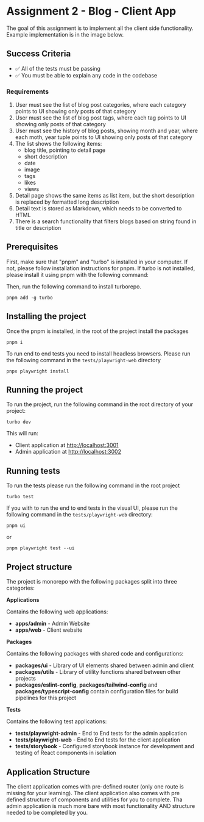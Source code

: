 # Assignment 2 - Blog - Client App

The goal of this assignment is to implement all the client side functionality.
Example implementation is in the image below.

## Success Criteria

- ✅ All of the tests must be passing
- ✅ You must be able to explain any code in the codebase

### Requirements

1. User must see the list of blog post categories, where each category points to UI showing only posts of that category
1. User must see the list of blog post tags, where each tag points to UI showing only posts of that category
1. User must see the history of blog posts, showing month and year, where each moth, year tuple points to UI showing only posts of that category
1. The list shows the following items:
   - blog title, pointing to detail page
   - short description
   - date
   - image
   - tags
   - likes
   - views
1. Detail page shows the same items as list item, but the short description is replaced by formatted long description
1. Detail text is stored as Markdown, which needs to be converted to HTML
1. There is a search functionality that filters blogs based on string found in title or description

## Prerequisites

First, make sure that "pnpm" and "turbo" is installed in your computer. If not, please follow installation instructions for pnpm. If turbo is not installed, please install it using pnpm with the following command:

Then, run the following command to install turborepo.

```
pnpm add -g turbo
```

## Installing the project

Once the pnpm is installed, in the root of the project install the packages

```
pnpm i
```

To run end to end tests you need to install headless browsers. Please run the following command in the `tests/playwright-web` directory

```
pnpx playwright install
```

## Running the project

To run the project, run the following command in the root directory of your project:

```
turbo dev
```

This will run:

- Client application at [http://localhost:3001](http://localhost:3001)
- Admin application at [http://localhost:3002](http://localhost:3002)

## Running tests

To run the tests please run the following command in the root project

```
turbo test
```

If you with to run the end to end tests in the visual UI, please run the following command in the `tests/playwright-web` directory:

```
pnpm ui
```

or

```
pnpm playwright test --ui
```

## Project structure

The project is monorepo with the following packages split into three categories:

**Applications**

Contains the following web applications:

- **apps/admin** - Admin Website
- **apps/web** - Client website

**Packages**

Contains the following packages with shared code and configurations:

- **packages/ui** - Library of UI elements shared between admin and client
- **packages/utils** - Library of utility functions shared between other projects
- **packages/eslint-config**, **packages/tailwind-config** and **packages/typescript-config** contain configuration files for build pipelines for this project

**Tests**

Contains the following test applications:

- **tests/playwright-admin** - End to End tests for the admin application
- **tests/playwright-web** - End to End tests for the client application
- **tests/storybook** - Configured storybook instance for development and testing of React components in isolation

## Application Structure

The client application comes with pre-defined router (only one route is missing for your learning).
The client application also comes with pre defined structure of components and utilities for you to complete.
Tha admin application is much more bare with most functionality AND structure needed to be completed by you.
